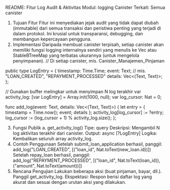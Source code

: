 README: Fitur Log Audit & Aktivitas
Modul: logging
Canister Terkait: Semua canister
1. Tujuan Fitur
Fitur ini menyediakan jejak audit yang tidak dapat diubah (immutable) dari semua transaksi dan peristiwa penting yang terjadi di dalam protokol. Ini krusial untuk transparansi, debugging, dan membangun kepercayaan pengguna.
2. Implementasi
Daripada membuat canister terpisah, setiap canister akan memiliki fungsi logging internalnya sendiri yang menulis ke Vec atau StableBTreeMap yang terbatas ukurannya (untuk mengelola penyimpanan).
// Di setiap canister, mis. Canister_Manajemen_Pinjaman

public type LogEntry = {
    timestamp: Time.Time;
    event: Text; // mis. "LOAN_CREATED", "REPAYMENT_PROCESSED"
    details: Vec<(Text, Text)>;
};

// Gunakan buffer melingkar untuk menyimpan N log terakhir
var activity_log: [var LogEntry] = Array.init(1000, null);
var log_cursor: Nat = 0;

func add_log(event: Text, details: Vec<(Text, Text)>) {
    let entry = { timestamp = Time.now(); event; details };
    activity_log[log_cursor] := ?entry;
    log_cursor := (log_cursor + 1) % activity_log.size();
};


3. Fungsi Publik
a. get_activity_log()
Tipe: query
Deskripsi: Mengambil N log aktivitas terakhir dari canister.
Output: async [?LogEntry]
Logika: Kembalikan seluruh array activity_log.
4. Contoh Penggunaan
Setelah submit_loan_application berhasil, panggil:
add_log("LOAN_CREATED", [("loan_id", Nat.toText(new_loan.id))])
Setelah repay_loan berhasil, panggil:
add_log("REPAYMENT_PROCESSED", [("loan_id", Nat.toText(loan_id)), ("amount", Nat.toText(amount))])
5. Rencana Pengujian
Lakukan beberapa aksi (buat pinjaman, bayar, dll.).
Panggil get_activity_log.
Ekspektasi: Respon berisi daftar log yang akurat dan sesuai dengan urutan aksi yang dilakukan.
